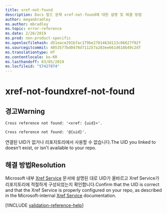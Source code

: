 ```yaml
---
title: xref-not-found
description: Docs 빌드 문제 xref-not-found에 대한 설명 및 해결 방법
author: meganbradley
ms.author: mbradley
ms.topic: error-reference
ms.date: 2/26/2019
ms.prod: non-product-specific
ms.openlocfilehash: d51eace291bfac179be2701463d113c06627f92f
ms.sourcegitcommit: 4053577bd0478d711257a283ee661d618b49c2df
ms.translationtype: HT
ms.contentlocale: ko-KR
ms.lasthandoff: 03/05/2019
ms.locfileid: "57427874"
---
```

# <a name="xref-not-found"></a><span data-ttu-id="8d940-103">xref-not-found</span><span class="sxs-lookup"><span data-stu-id="8d940-103">xref-not-found</span></span>

## <a name="warning"></a><span data-ttu-id="8d940-104">경고</span><span class="sxs-lookup"><span data-stu-id="8d940-104">Warning</span></span>

`Cross reference not found: '<xref: {uid}>'.`

`Cross reference not found: '@{uid}'.`

<span data-ttu-id="8d940-105">연결된 UID가 없거나 리포지토리에서 사용할 수 없습니다.</span><span class="sxs-lookup"><span data-stu-id="8d940-105">The UID you linked to doesn't exist, or isn't available to your repo.</span></span>

## <a name="resolution"></a><span data-ttu-id="8d940-106">해결 방법</span><span class="sxs-lookup"><span data-stu-id="8d940-106">Resolution</span></span>

<span data-ttu-id="8d940-107">Microsoft 내부 [Xref Service](https://review.docs.microsoft.com/en-us/help/onboard/admin/xref-service?branch=master) 문서에 설명된 대로 UID가 올바르고 Xref Service가 리포지토리에 적절하게 구성되었는지 확인합니다.</span><span class="sxs-lookup"><span data-stu-id="8d940-107">Confirm that the UID is correct and that the Xref Service is properly configured on your repo, as described in the Microsoft-internal [Xref Service](https://review.docs.microsoft.com/en-us/help/onboard/admin/xref-service?branch=master) documentation.</span></span>

<!--make sure to add this file to your includes folder and verify the path-->
[!INCLUDE [validation-reference-help](includes/validation-reference-help.md)]
